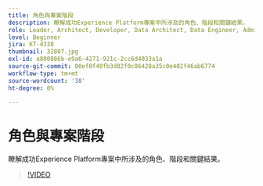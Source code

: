 ```yaml
---
title: 角色與專案階段
description: 瞭解成功Experience Platform專案中所涉及的角色、階段和關鍵結果。
role: Leader, Architect, Developer, Data Architect, Data Engineer, Admin, User
level: Beginner
jira: KT-4338
thumbnail: 32807.jpg
exl-id: a800886b-e9a6-4271-921c-2cc6d4033a1a
source-git-commit: 00ef0f40fb3d82f0c06428a35c0e402f46ab6774
workflow-type: tm+mt
source-wordcount: '38'
ht-degree: 0%

---
```


# 角色與專案階段

瞭解成功Experience Platform專案中所涉及的角色、階段和關鍵結果。

>[!VIDEO](https://video.tv.adobe.com/v/32807?learn=on)

